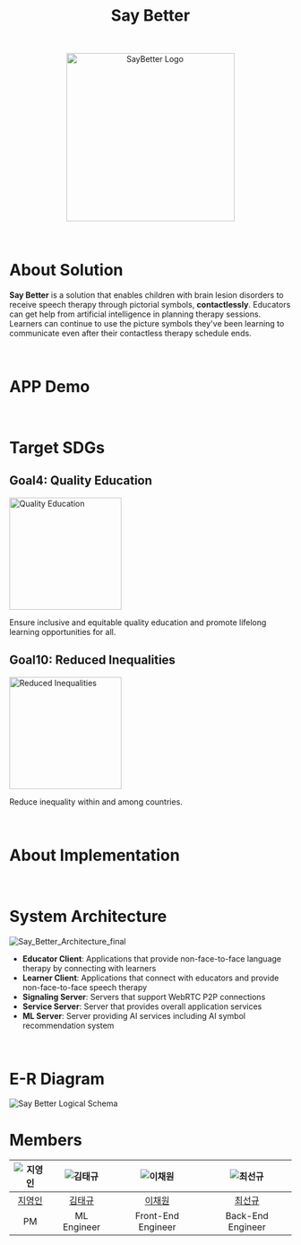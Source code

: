 # <center>Say Better</center>


<br>
<p align="center">
<img src="https://github.com/Say-Better/.github/assets/139129405/e1c418cf-5b34-4c1f-bd85-5cbd4129868e" width="300px" alt="SayBetter Logo" />
</p>

<br>

# About Solution

**Say Better** is a solution that enables children with brain lesion disorders to receive speech therapy through pictorial symbols, **contactlessly**. Educators can get help from artificial intelligence in planning therapy sessions. Learners can continue to use the picture symbols they've been learning to communicate even after their contactless therapy schedule ends.

<br>

# APP Demo

<br>

# Target SDGs

## Goal4: Quality Education
<img src="https://github.com/Say-Better/.github/assets/139129405/c4f4d8fb-507a-4658-9b9a-9ff683385ae8" width="200px" alt="Quality Education" />

Ensure inclusive and equitable quality education and promote lifelong learning opportunities for all.

## Goal10: Reduced Inequalities
<img src="https://github.com/Say-Better/.github/assets/139129405/7e81d254-6514-4351-8d56-f0bea383c9a1" width="200px" alt="Reduced Inequalities" />

Reduce inequality within and among countries.

<br>

# About Implementation

<br>

# System Architecture
![Say_Better_Architecture_final](https://github.com/Say-Better/.github/assets/139129405/ba280faa-6dd1-4b15-803b-e152fe8aabe1)
* **Educator Client**: Applications that provide non-face-to-face language therapy by connecting with learners
* **Learner Client**: Applications that connect with educators and provide non-face-to-face speech therapy
* **Signaling Server**: Servers that support WebRTC P2P connections
* **Service Server**: Server that provides overall application services
* **ML Server**: Server providing AI services including AI symbol recommendation system

<br>

# E-R Diagram
![Say Better Logical Schema](https://github.com/Say-Better/.github/assets/139129405/58cbe1e6-5076-4736-a697-789b007875cd)


# Members

|![지영인](https://avatars.githubusercontent.com/u/139129405?v=4)|![김태규](https://avatars.githubusercontent.com/u/84448791?v=4)|![이채원](https://avatars.githubusercontent.com/u/101500670?v=4)|![최선규](https://avatars.githubusercontent.com/u/98688494?v=4)|
|:-:|:-:|:-:|:-:|
|[지영인]()|[김태규]()|[이채원]()|[최선규]()|
|PM|ML Engineer|Front-End Engineer|Back-End Engineer|